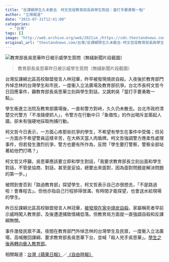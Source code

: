 ```yaml
---
title: "反課綱學生久未散去　柯文哲促教育部長與學生對話：當打手要勇敢一點"
author: "立場報道"
date: "2015-07-31T12:41:00"
categories:
  - "台灣"
tags: []
image: "http://web.archive.org/web/2021im_/https://cdn.thestandnews.com/media/photos/cache/20150731-03_VcJyy_1200x0.png"
original_url: "thestandnews.com/台灣/反課綱學生久未散去-柯文哲促教育部長與學生對話-當打手要勇敢一點"
---
```

![教育部長吳思華昨日被示威學生質問（無綫新聞片段截圖）](http://web.archive.org/web/2021im_/https://cdn.thestandnews.com/media/photos/cache/20150731-03_VcJyy_1200x0.png)

> 教育部長吳思華昨日被示威學生質問（無綫新聞片段截圖）

台灣反課綱北區高校聯盟發言人林冠華，昨早被發現燒炭自殺。入夜後於教育部門外悼念林的台灣學生和市民，一度衝入立法廣場及教育部抗爭。台北市長柯文哲今日回應事件，籲教育部長吳思華立刻與學生對話，又諷刺吳「當打手要勇敢一點」。

學生衝進立法院及教育部廣場後，一直和警方對峙，久久仍未散去。台北市政府清楚交代警方「不准隨便抓人」，令警方在行動中只「象徵性」的作出喝斥並築起人牆，卻未有強硬地採取拘捕行動。

柯文哲今日表示，一方面心疼那些抗爭的學生，不希望有學生在事件中受傷；但另一方面亦不希望警員這樣辛苦，在大熱天當人肉盾牌。柯文哲強調警方應柔性處理事件，但若發生激烈抗爭，警方也要有所作為，反問「學生要打警察，警察全部站著給他們打嗎？」

柯文哲又呼籲，吳思華應該要立即和學生對話，「我要求教育部長立刻出面和學生對話，不管是協商、對話，甚至是妥協，總要出來面對，因為面對問題是解決問題的第一步。」

被問到會否到「路過教育部」探望學生，柯文哲表示自己亦很想去，「不是路過啦！會專程去」。但他亦指自己行程排得很滿，有時間才能探望，也會送水給現場的學生。

昨日反課綱北區高校聯盟發言人林冠華，[被發現在家中燒炭自殺](../../%E5%8F%B0%E7%81%A3/%E5%8F%B0%E5%8F%8D%E8%AA%B2%E7%B6%B1%E7%99%BC%E8%A8%80%E4%BA%BA%E7%87%92%E7%82%AD%E4%BA%A1-%E6%9B%BE%E9%97%96%E6%95%99%E8%82%B2%E9%83%A8%E8%A2%AB%E6%8D%95/)。家屬稱死者早前示威時闖入教育部，及後遭逮捕致情緒低落。但教育局方面就一直強調自殺和反課綱無關。

事件激發民眾不滿，夜間在教育部門外悼念林的台灣學生及民眾，一度衝入立法廣場，高喊撤回課綱、要求教育部長吳思華下台，並喊「殺人兇手吳思華」。[學生之後再轉向衝入教育部](../../%E5%8F%B0%E7%81%A3/%E6%95%99%E8%82%B2%E9%83%A8%E9%95%B7%E6%9C%AA%E5%9B%9E%E6%87%89-%E5%8F%B0%E5%AD%B8%E7%94%9F%E7%BF%BB%E6%8B%92%E9%A6%AC%E9%80%B2%E5%85%A5%E6%95%99%E8%82%B2%E9%83%A8/)。

相關報道：[台灣《蘋果日報》](http://web.archive.org/web/20210629053310/http://www.appledaily.com.tw/realtimenews/article/life/20150731/659259/%E6%9F%AF%EF%BC%9A%E5%90%B3%E6%80%9D%E8%8F%AF%E5%87%BA%E4%BE%86%E9%9D%A2%E5%B0%8D%E3%80%80%E7%95%B6%E6%89%93%E6%89%8B%E4%B9%9F%E8%A6%81%E5%8B%87%E6%95%A2)／[《自由時報》](http://web.archive.org/web/20210629053310/http://m.ltn.com.tw/news/politics/breakingnews/1396370)
